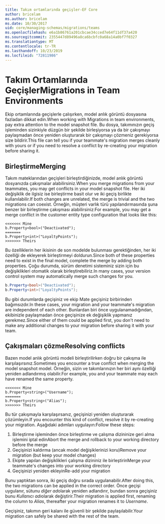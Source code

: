 ```yaml
---
title: Takım ortamlarında geçişler-EF Core
author: bricelam
ms.author: bricelam
ms.date: 10/30/2017
uid: core/managing-schemas/migrations/teams
ms.openlocfilehash: e6a1b86761a201cbcae34cced7e64f11df37a420
ms.sourcegitcommit: 2355447d89496a8ca6bcbfc0a68a14a0bf7f0327
ms.translationtype: MT
ms.contentlocale: tr-TR
ms.lasthandoff: 10/23/2019
ms.locfileid: "72811986"
---
```

# <a name="migrations-in-team-environments"></a><span data-ttu-id="af38d-102">Takım Ortamlarında Geçişler</span><span class="sxs-lookup"><span data-stu-id="af38d-102">Migrations in Team Environments</span></span>

<span data-ttu-id="af38d-103">Ekip ortamlarında geçişlerle çalışırken, model anlık görüntü dosyasına fazladan dikkat edin.</span><span class="sxs-lookup"><span data-stu-id="af38d-103">When working with Migrations in team environments, pay extra attention to the model snapshot file.</span></span> <span data-ttu-id="af38d-104">Bu dosya, takımınızın geçiş işleminden sizinkiyle düzgün bir şekilde birleşiyorsa ya da bir çakışmayı paylaşmadan önce yeniden oluşturarak bir çakışmayı çözmeniz gerekiyorsa size bildirir.</span><span class="sxs-lookup"><span data-stu-id="af38d-104">This file can tell you if your teammate's migration merges cleanly with yours or if you need to resolve a conflict by re-creating your migration before sharing it.</span></span>

## <a name="merging"></a><span data-ttu-id="af38d-105">Birleştirme</span><span class="sxs-lookup"><span data-stu-id="af38d-105">Merging</span></span>

<span data-ttu-id="af38d-106">Takım mateklarından geçişleri birleştirdiğinizde, model anlık görüntü dosyanızda çakışmalar alabilirsiniz.</span><span class="sxs-lookup"><span data-stu-id="af38d-106">When you merge migrations from your teammates, you may get conflicts in your model snapshot file.</span></span> <span data-ttu-id="af38d-107">Her iki değişiklik de ilgisiz ise birleştirme basit olur ve iki geçiş birlikte kullanılabilir.</span><span class="sxs-lookup"><span data-stu-id="af38d-107">If both changes are unrelated, the merge is trivial and the two migrations can coexist.</span></span> <span data-ttu-id="af38d-108">Örneğin, müşteri varlık türü yapılandırmasında şuna benzer bir birleştirme çakışması alabilirsiniz:</span><span class="sxs-lookup"><span data-stu-id="af38d-108">For example, you may get a merge conflict in the customer entity type configuration that looks like this:</span></span>

    <<<<<<< Mine
    b.Property<bool>("Deactivated");
    =======
    b.Property<int>("LoyaltyPoints");
    >>>>>>> Theirs

<span data-ttu-id="af38d-109">Bu özelliklerin her ikisinin de son modelde bulunması gerektiğinden, her iki özelliği de ekleyerek birleştirmeyi doldurun.</span><span class="sxs-lookup"><span data-stu-id="af38d-109">Since both of these properties need to exist in the final model, complete the merge by adding both properties.</span></span> <span data-ttu-id="af38d-110">Çoğu durumda, sürüm denetimi sisteminiz sizin için bu değişiklikleri otomatik olarak birleştirebiliriz.</span><span class="sxs-lookup"><span data-stu-id="af38d-110">In many cases, your version control system may automatically merge such changes for you.</span></span>

``` csharp
b.Property<bool>("Deactivated");
b.Property<int>("LoyaltyPoints");
```

<span data-ttu-id="af38d-111">Bu gibi durumlarda geçişiniz ve ekip Mate geçişiniz birbirinden bağımsızdır.</span><span class="sxs-lookup"><span data-stu-id="af38d-111">In these cases, your migration and your teammate's migration are independent of each other.</span></span> <span data-ttu-id="af38d-112">Bunlardan biri önce uygulanamadığından, ekibinizle paylaşmadan önce geçişinize ek değişiklik yapmanız gerekmez.</span><span class="sxs-lookup"><span data-stu-id="af38d-112">Since either of them could be applied first, you don't need to make any additional changes to your migration before sharing it with your team.</span></span>

## <a name="resolving-conflicts"></a><span data-ttu-id="af38d-113">Çakışmaları çözme</span><span class="sxs-lookup"><span data-stu-id="af38d-113">Resolving conflicts</span></span>

<span data-ttu-id="af38d-114">Bazen model anlık görüntü modeli birleştirilirken doğru bir çakışma ile karşılaşırsınız.</span><span class="sxs-lookup"><span data-stu-id="af38d-114">Sometimes you encounter a true conflict when merging the model snapshot model.</span></span> <span data-ttu-id="af38d-115">Örneğin, sizin ve takımlarınızın her biri aynı özelliği yeniden adlandırmış olabilir.</span><span class="sxs-lookup"><span data-stu-id="af38d-115">For example, you and your teammate may each have renamed the same property.</span></span>

    <<<<<<< Mine
    b.Property<string>("Username");
    =======
    b.Property<string>("Alias");
    >>>>>>> Theirs

<span data-ttu-id="af38d-116">Bu tür çakışmayla karşılaşırsanız, geçişinizi yeniden oluşturarak çözümleyin.</span><span class="sxs-lookup"><span data-stu-id="af38d-116">If you encounter this kind of conflict, resolve it by re-creating your migration.</span></span> <span data-ttu-id="af38d-117">Aşağıdaki adımları uygulayın:</span><span class="sxs-lookup"><span data-stu-id="af38d-117">Follow these steps:</span></span>

1. <span data-ttu-id="af38d-118">Birleştirme işleminden önce birleştirme ve çalışma dizininize geri alma işlemini iptal edin</span><span class="sxs-lookup"><span data-stu-id="af38d-118">Abort the merge and rollback to your working directory before the merge</span></span>
2. <span data-ttu-id="af38d-119">Geçişinizi kaldırma (ancak model değişiklerinizi koru)</span><span class="sxs-lookup"><span data-stu-id="af38d-119">Remove your migration (but keep your model changes)</span></span>
3. <span data-ttu-id="af38d-120">Ekipte yapılan değişiklikleri çalışma dizininiz ile birleştirin</span><span class="sxs-lookup"><span data-stu-id="af38d-120">Merge your teammate's changes into your working directory</span></span>
4. <span data-ttu-id="af38d-121">Geçişinizi yeniden ekleyin</span><span class="sxs-lookup"><span data-stu-id="af38d-121">Re-add your migration</span></span>

<span data-ttu-id="af38d-122">Bunu yaptıktan sonra, iki geçiş doğru sırada uygulanabilir.</span><span class="sxs-lookup"><span data-stu-id="af38d-122">After doing this, the two migrations can be applied in the correct order.</span></span> <span data-ttu-id="af38d-123">Önce geçişi uygulanır, sütunu *diğer ad*olarak yeniden adlandırır, bundan sonra geçişiniz bunu *Kullanıcı adı*olarak değiştirir.</span><span class="sxs-lookup"><span data-stu-id="af38d-123">Their migration is applied first, renaming the column to *Alias*, thereafter your migration renames it to *Username*.</span></span>

<span data-ttu-id="af38d-124">Geçişiniz, takımın geri kalanı ile güvenli bir şekilde paylaşılabilir.</span><span class="sxs-lookup"><span data-stu-id="af38d-124">Your migration can safely be shared with the rest of the team.</span></span>
